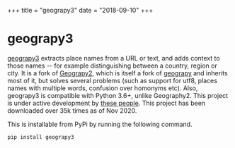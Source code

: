 +++
title = "geograpy3"
date = "2018-09-10"
+++
# geograpy3
[geograpy3](https://github.com/somnathrakshit/geograpy3) extracts place names from a URL or text, and adds context to those names -- for example distinguishing between a country, region or city. It is a fork of [Geograpy2](https://github.com/Corollarium/geograpy2), which is itself a fork of [geograpy](https://github.com/ushahidi/geograpy) and inherits most of it, but solves several problems (such as support for utf8, places names with multiple words, confusion over homonyms etc). Also, geograpy3 is compatible with Python 3.6+, unlike Geography2. This project is under active development by [these people](https://github.com/somnathrakshit/geograpy3/graphs/contributors). This project has been downloaded over 35k times as of Nov 2020.

This is installable from PyPi by running the following command.

`pip install geograpy3`